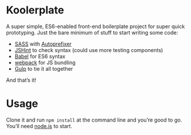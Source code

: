 # Koolerplate

A super simple, ES6-enabled front-end boilerplate project for super quick prototyping. Just the bare minimum of stuff to start writing some code:

* [SASS](http://sass-lang.com/) with [Autoprefixer](https://github.com/postcss/autoprefixer)
* [JSHint](https://github.com/jshint/jshint) to check syntax (could use more testing components)
* [Babel](https://github.com/babel/babel) for ES6 syntax
* [webpack](https://github.com/webpack/webpack) for JS bundling
* [Gulp](https://github.com/gulpjs/gulp) to tie it all together

And that’s it!

# Usage

Clone it and run `npm install` at the command line and you’re good to go. You’ll need [node.js](https://nodejs.org/) to start.